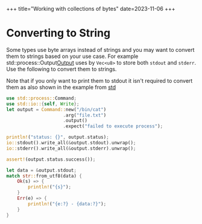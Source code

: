 +++
title="Working with collections of bytes"
date=2023-11-06
+++

# Converting to String

Some types use byte arrays instead of strings and you may want to convert them to strings based on your use case.
For example std::process::Output[Output](https://doc.rust-lang.org/std/process/struct.Output.html) uses by `Vec<u8>` to store both `stdout` and `stderr`.
Use the following to convert them to strings.

Note that if you only want to print them to stdout it isn't required to convert them as also shown in the example from [std](https://doc.rust-lang.org/std/process/struct.Command.html#method.output)

```rust
use std::process::Command;
use std::io::{self, Write};
let output = Command::new("/bin/cat")
                     .arg("file.txt")
                     .output()
                     .expect("failed to execute process");

println!("status: {}", output.status);
io::stdout().write_all(&output.stdout).unwrap();
io::stderr().write_all(&output.stderr).unwrap();

assert!(output.status.success());

let data = &output.stdout;
match str::from_utf8(data) {
    Ok(s) => {
        println!("{s}");
    }
    Err(e) => {
        println!("{e:?} - {data:?}");
    }
}
```
